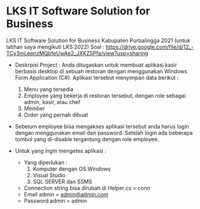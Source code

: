# LKS IT Software Solution for Business
LKS IT Software Solution for Business Kabupaten Purbalingga 2021 (untuk latihan saya mengikuti LKS 2022)
Soal : https://drive.google.com/file/d/12_-TCv3mLeenzMQbfeUwAe2_JXKZ5Pfa/view?usp=sharing

- Deskrpisi Project :
  Anda ditugaskan untuk membuat aplikasi kasir berbasis desktop di sebuah restoran dengan menggunakan Windows Form Application (C#). Aplikasi tersebut menyimpan data berikut :
  1. Menu yang tersedia
  2. Employee yang bekerja di restoran tersebut, dengan role sebagai admin, kasir, atau chef
  3. Member
  4. Order yang pernah dibuat
- Sebelum employee bisa mengakses aplikasi tersebut anda harus login dengan menggunakan email dan password.
  Setelah login ada beberapa tombol yang di-disable tergantung dengan role employee.
 
- Untuk yang ingin mengetes aplikasi :
  - Yang diperlukan :
    1. Komputer dengan OS Windows
    2. Visual Studio
    3. SQL SERVER dan SSMS
  - Connection string bisa dirubah di Helper.cs > conn
  - Email admin = admin@admin.com
  - Password admin = admin
